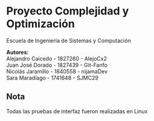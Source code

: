# Proyecto Complejidad y Optimización

Escuela de Ingeniería de Sistemas y Computación<br/>

**Autores:**<br/>
Alejandro Caicedo - 1827260 - AlejoCx2<br/>
Juan José Dorado - 1827439 - Git-Fanfo<br/>
Nicolás Jaramillo - 1840558 - nijamaDev<br/>
Sara Maradiago - 1741648 - SJMC29<br/>

## Nota

Todas las pruebas de interfaz fueron realizadas en Linux
